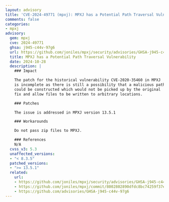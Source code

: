 ```yaml
---
layout: advisory
title: 'CVE-2024-49771 (mpxj): MPXJ has a Potential Path Traversal Vulnerability'
comments: false
categories:
- mpxj
advisory:
  gem: mpxj
  cve: 2024-49771
  ghsa: j945-c44v-97g6
  url: https://github.com/joniles/mpxj/security/advisories/GHSA-j945-c44v-97g6
  title: MPXJ has a Potential Path Traversal Vulnerability
  date: 2024-10-28
  description: |
    ### Impact

    The patch for the historical vulnerability CVE-2020-35460 in MPXJ
    is incomplete as there is still a possibility that a malicious path
    could be constructed which would not be picked up by the original
    fix and allow files to be written to arbitrary locations.

    ### Patches

    The issue is addressed in MPXJ version 13.5.1

    ### Workarounds

    Do not pass zip files to MPXJ.

    ### References
    N/A
  cvss_v3: 5.3
  unaffected_versions:
  - "< 8.3.5"
  patched_versions:
  - ">= 13.5.1"
  related:
    url:
    - https://github.com/joniles/mpxj/security/advisories/GHSA-j945-c44v-97g6
    - https://github.com/joniles/mpxj/commit/8002802890dfdc8bc74259f37e053e15b827eea0
    - https://github.com/advisories/GHSA-j945-c44v-97g6
---
```

